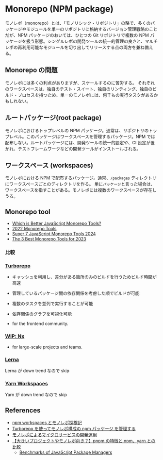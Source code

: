 # Monorepo (NPM package)

モノレポ（monorepo）とは、「モノリシック・リポジトリ」の略で、多くのパッケージやモジュールを単一のリポジトリに格納するバージョン管理戦略のことだが、NPM パッケージのおいては、ひとつの Git リポジトリで複数の NPM パッケージを扱う形態。シングルレポの開発ツールの統一的管理の良さと、マルチレポの再利用可能なモジュールを切り出してリリースする点の両方を兼ね備える。

## Monorepo の問題

モノレポには多くの利点がありますが、スケールするのに苦労する。 それぞれのワークスペースは、独自のテスト・スイート、独自のリンティング、独自のビルド・プロセスを持つため、単一のモノレポには、何千もの実行タスクがあるかもしれない。

## ルートパッケージ(root package)

モノレポにおけるトップレベルの NPM パッケージ。通常は、リポジトリのトップレベル。このパッケージはワークスペースを管理するパッケージ。NPM では配布しない。ルートパッケージには、開発ツールの統一的設定や、CI 設定が置かれ、テストフレームワークなどの開発ツールがインストールされる。

## ワークスペース (workspaces)

モノレポにおける NPM で配布するパッケージ。通常、`/packages` ディレクトリにワークスペースごとのディレクトリを作る。
単に`パッケージ`と言った場合は、ワークスペースを指すことがある。モノレポには複数のワークスペースが存在しうる。

## Monorepo tool

- [Which is Better JavaScript Monorepo Tools?](https://npm-compare.com/@microsoft/rush,lerna,nx,turbo)
- [2022 Monorepo Tools](https://2022.stateofjs.com/en-US/libraries/monorepo-tools/)
- [Super 7 JavaScript Monorepo Tools 2024](https://themeselection.com/javascript-monorepo-tools/)
- [The 3 Best Monorepo Tools for 2023](https://itnext.io/the-3-best-monorepo-tools-for-2023-290bd4be8f0b)

### 比較

### [Turborepo](https://turbo.build/repo)

- キャッシュを利用し、差分がある箇所のみのビルドを行うためビルド時間が高速
- 管理しているパッケージ間の依存関係を考慮した順でビルドが可能
- 複数のタスクを並列で実行することが可能
- 依存関係のグラフを可視化可能

- for the frontend community.

### [WIP: Nx](https://nx.dev/)

- for large-scale projects and teams.

### [Lerna](https://lerna.js.org/)

Lerna が down trend なので skip

### [Yarn Workspaces](https://yarnpkg.com/features/workspaces)

Yarn が down trend なので skip

## References

- [npm workspaces とモノレポ探検記](https://zenn.dev/suin/scraps/20896e54419069)
- [Turborepo を使ってモノレポ構成の npm パッケージ を管理する](https://cam-inc.co.jp/p/techblog/728530570199434396)
- [モノレポによるマイクロサービスの開発運用](https://note.com/tinkermodejapan/n/nb14009fe837f)
- [【大きいプロジェクトやモノレポ向き？】pnpm の特徴と npm、yarn との比較](https://www.geeklibrary.jp/counter-attack/pnpm/)
  - [Benchmarks of JavaScript Package Managers](https://pnpm.io/benchmarks)
